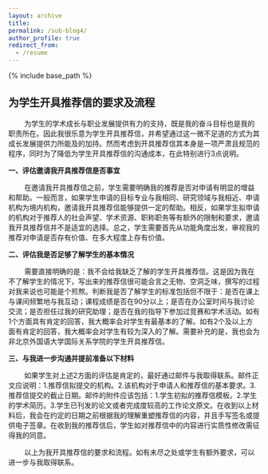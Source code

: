 ```yaml
---
layout: archive
title: 
permalink: /sub-blog4/
author_profile: true
redirect_from:
  - /resume
---
```


{% include base_path %}

## 为学生开具推荐信的要求及流程

&emsp;&emsp; 为学生的学术成长与职业发展提供有力的支持，既是我的奋斗目标也是我的职责所在。因此我很乐意为学生开具推荐信，并希望通过这一微不足道的方式为其成长发展提供力所能及的加持。然而考虑到开具推荐信其本身是一项严肃且规范的程序，同时为了降低为学生开具推荐信的沟通成本，在此特别进行3点说明。

**一、评估邀请我开具推荐信是否事宜**

&emsp;&emsp; 在邀请我开具推荐信之前，学生需要明确我的推荐是否对申请有明显的增益和帮助。一般而言，如果学生申请的目标专业与我相同、研究领域与我相近、申请机构为境内机构，邀请我开具推荐信能够提供一定的帮助。相反，如果学生拟申请的机构对于推荐人的社会声望、学术资源、职称职务等有额外的限制和要求，邀请我开具推荐信并不是适宜的选择。总之，学生需要首先从功能角度出发，审视我的推荐对申请是否存有价值、在多大程度上存有价值。

**二、评估我是否足够了解学生的基本情况**

&emsp;&emsp; 需要直接明确的是：我不会给我缺乏了解的学生开具推荐信。这是因为我在不了解学生的情况下，写出来的推荐信很可能会言之无物、空洞乏味，撰写的过程对我来说也可能是个煎熬。判断我是否了解学生的标准包括但不限于：是否在课上与课间频繁地与我互动；课程成绩是否在90分以上；是否在办公室时间与我讨论交流；是否担任过我的研究助理；是否在我的指导下参加过竞赛和学术活动。如有1个方面具有肯定的回答，我大概率会对学生有最基本的了解。如有2个及以上方面有肯定的回答，我大概率会对学生有较为深入的了解。需要补充的是，我也会为非北京外国语大学国际关系学院的学生开具推荐信。

**三、与我进一步沟通并提前准备以下材料**

&emsp;&emsp; 如果学生对上述2方面的评估是肯定的，最好通过邮件与我取得联系。邮件正文应说明：1.推荐信拟提交的机构。2.该机构对于申请人和推荐信的基本要求。3.推荐信提交的截止日期。邮件的附件应该包括：1.学生初拟的推荐信模板。2.学生的学术简历。3.学生已刊发的论文或者完成度较高的工作论文原文。在收到以上材料后，我会在约定的日期之前根据我的理解重塑推荐信的内容，并且手写签名或提供电子签章。在收到我的推荐信后，学生如对推荐信中的内容进行实质性修改需征得我的同意。

&emsp;&emsp; 以上为我开具推荐信的要求和流程。如有未尽之处或学生有额外要求，可以进一步与我取得联系。


